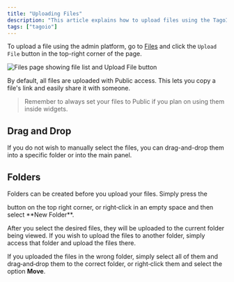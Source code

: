 ```yaml
---
title: "Uploading Files"
description: "This article explains how to upload files using the TagoIO admin platform, the default access setting for uploaded files, and a reminder about file visibility when using widgets."
tags: ["tagoio"]
---
```

To upload a file using the admin platform, go to [Files](/docs/tagoio/files) and click the `Upload File` button in the top-right corner of the page.

![Files page showing file list and Upload File button](/docs_imagem/tagoio/uploading-files-2.png)

By default, all files are uploaded with Public access. This lets you copy a file's link and easily share it with someone.

> Remember to always set your files to Public if you plan on using them inside widgets.

## Drag and Drop

If you do not wish to manually select the files, you can drag-and-drop them into a specific folder or into the main panel.

<!-- Image temporarily disabled: Drag‑and‑drop example - /cdn.elev.io/file/uploads/yGBQnVkwTkwKzLvCtyE2FWwacoOTiKC1hwphA_gVtqs/7ovs-DY9T7QFbCfy2jRh4RLbS1_gqT3N25BaammzRuU/Screen%20Shot%202021-08-02%20at%2011.39.40-ruU.png -->

## Folders

Folders can be created before you upload your files. Simply press the
<!-- Image temporarily disabled: New folder button - /cdn.elev.io/file/uploads/yGBQnVkwTkwKzLvCtyE2FWwacoOTiKC1hwphA_gVtqs/4yoaBUuIUhGrXXbMzmrabbyCNdKudAm0_pCv36rdwdg/1627914778958-LII.png --> button on the top right corner, or right‑click in an empty space and then select **New Folder**.

After you select the desired files, they will be uploaded to the current folder being viewed. If you wish to upload the files to another folder, simply access that folder and upload the files there.

If you uploaded the files in the wrong folder, simply select all of them and drag‑and‑drop them to the correct folder, or right‑click them and select the option **Move**.